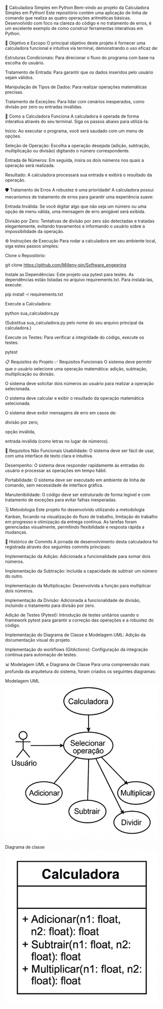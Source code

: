 🧮 Calculadora Simples em Python
Bem-vindo ao projeto da Calculadora Simples em Python! Este repositório contém uma aplicação de linha de comando que realiza as quatro operações aritméticas básicas. Desenvolvido com foco na clareza do código e no tratamento de erros, é um excelente exemplo de como construir ferramentas interativas em Python.

🎯 Objetivo e Escopo
O principal objetivo deste projeto é fornecer uma calculadora funcional e intuitiva via terminal, demonstrando o uso eficaz de:

Estruturas Condicionais: Para direcionar o fluxo do programa com base na escolha do usuário.

Tratamento de Entrada: Para garantir que os dados inseridos pelo usuário sejam válidos.

Manipulação de Tipos de Dados: Para realizar operações matemáticas precisas.

Tratamento de Exceções: Para lidar com cenários inesperados, como divisão por zero ou entradas inválidas.

🚀 Como a Calculadora Funciona
A calculadora é operada de forma interativa através do seu terminal. Siga os passos abaixo para utilizá-la:

Início: Ao executar o programa, você será saudado com um menu de opções.

Seleção de Operação: Escolha a operação desejada (adição, subtração, multiplicação ou divisão) digitando o número correspondente.

Entrada de Números: Em seguida, insira os dois números nos quais a operação será realizada.

Resultado: A calculadora processará sua entrada e exibirá o resultado da operação.

🛡️ Tratamento de Erros
A robustez é uma prioridade! A calculadora possui mecanismos de tratamento de erros para garantir uma experiência suave:

Entrada Inválida: Se você digitar algo que não seja um número ou uma opção de menu válida, uma mensagem de erro amigável será exibida.

Divisão por Zero: Tentativas de divisão por zero são detectadas e tratadas elegantemente, evitando travamentos e informando o usuário sobre a impossibilidade da operação.

⚙️ Instruções de Execução
Para rodar a calculadora em seu ambiente local, siga estes passos simples:

Clone o Repositório:

git clone https://github.com/Milleny-pin/Software_engeering

Instale as Dependências:
Este projeto usa pytest para testes. As dependências estão listadas no arquivo requirements.txt. Para instalá-las, execute:

pip install -r requirements.txt

Execute a Calculadora:

python sua_calculadora.py

(Substitua sua_calculadora.py pelo nome do seu arquivo principal da calculadora.)

Execute os Testes:
Para verificar a integridade do código, execute os testes:

pytest

📋 Requisitos do Projeto
✅ Requisitos Funcionais
O sistema deve permitir que o usuário selecione uma operação matemática: adição, subtração, multiplicação ou divisão.

O sistema deve solicitar dois números ao usuário para realizar a operação selecionada.

O sistema deve calcular e exibir o resultado da operação matemática selecionada.

O sistema deve exibir mensagens de erro em casos de:

divisão por zero,

opção inválida,

entrada inválida (como letras no lugar de números).

🚀 Requisitos Não Funcionais
Usabilidade: O sistema deve ser fácil de usar, com uma interface de texto clara e intuitiva.

Desempenho: O sistema deve responder rapidamente às entradas do usuário e processar as operações em tempo hábil.

Portabilidade: O sistema deve ser executado em ambiente de linha de comando, sem necessidade de interface gráfica.

Manutenibilidade: O código deve ser estruturado de forma legível e com tratamento de exceções para evitar falhas inesperadas.

🗓️ Metodologia
Este projeto foi desenvolvido utilizando a metodologia Kanban, focando na visualização do fluxo de trabalho, limitação do trabalho em progresso e otimização da entrega contínua. As tarefas foram gerenciadas visualmente, permitindo flexibilidade e resposta rápida a mudanças.

📜 Histórico de Commits
A jornada de desenvolvimento desta calculadora foi registrada através dos seguintes commits principais:

Implementação da Adição: Adicionada a funcionalidade para somar dois números.

Implementação da Subtração: Incluída a capacidade de subtrair um número do outro.

Implementação da Multiplicação: Desenvolvida a função para multiplicar dois números.

Implementação da Divisão: Adicionada a funcionalidade de divisão, incluindo o tratamento para divisão por zero.

Adição de Testes (Pytest): Introdução de testes unitários usando o framework pytest para garantir a correção das operações e a robustez do código.

Implementação do Diagrama de Classe e Modelagem UML: Adição da documentação visual do projeto.

Implementação do workflows (GitActions): Configuração da integração contínua para automação de testes.

📊 Modelagem UML e Diagrama de Classe
Para uma compreensão mais profunda da arquitetura do sistema, foram criados os seguintes diagramas:



Modelagem UML
![Modelagem UML Calculadora](images/UML.png)

Diagrama de classe
![Diagrama de classe Calculadora](images/Diagrama.png)
